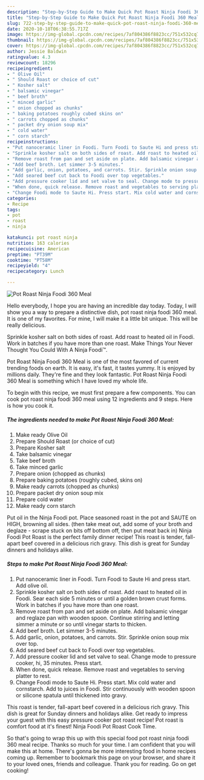 ```yaml
---
description: "Step-by-Step Guide to Make Quick Pot Roast Ninja Foodi 360 Meal"
title: "Step-by-Step Guide to Make Quick Pot Roast Ninja Foodi 360 Meal"
slug: 722-step-by-step-guide-to-make-quick-pot-roast-ninja-foodi-360-meal
date: 2020-10-18T06:38:55.717Z
image: https://img-global.cpcdn.com/recipes/7af804386f8823cc/751x532cq70/pot-roast-ninja-foodi-360-meal-recipe-main-photo.jpg
thumbnail: https://img-global.cpcdn.com/recipes/7af804386f8823cc/751x532cq70/pot-roast-ninja-foodi-360-meal-recipe-main-photo.jpg
cover: https://img-global.cpcdn.com/recipes/7af804386f8823cc/751x532cq70/pot-roast-ninja-foodi-360-meal-recipe-main-photo.jpg
author: Jessie Baldwin
ratingvalue: 4.3
reviewcount: 18296
recipeingredient:
- " Olive Oil"
- " Should Roast or choice of cut"
- " Kosher salt"
- " balsamic vinegar"
- " beef broth"
- " minced garlic"
- " onion chopped as chunks"
- " baking potatoes roughly cubed skins on"
- " carrots chopped as chunks"
- " packet dry onion soup mix"
- " cold water"
- " corn starch"
recipeinstructions:
- "Put nanoceramic liner in Foodi. Turn Foodi to Saute Hi and press start. Add olive oil."
- "Sprinkle kosher salt on both sides of roast. Add roast to heated oil in Foodi. Sear each side 5 minutes or until a golden brown crust forms. Work in batches if you have more than one roast."
- "Remove roast from pan and set aside on plate. Add balsamic vinegar and reglaze pan with wooden spoon. Continue stirring and letting simmer a minute or so until vinegar starts to thicken."
- "Add beef broth. Let simmer 3-5 minutes."
- "Add garlic, onion, potatoes, and carrots. Stir. Sprinkle onion soup mix over top."
- "Add seared beef cut back to Foodi over top vegetables."
- "Add pressure cooker lid and set valve to seal. Change mode to pressure cooker, hi, 35 minutes. Press start."
- "When done, quick release. Remove roast and vegetables to serving platter to rest."
- "Change Foodi mode to Saute Hi. Press start. Mix cold water and cornstarch. Add to juices in Foodi. Stir continuously with wooden spoon or silicone spatula until thickened into gravy."
categories:
- Recipe
tags:
- pot
- roast
- ninja

katakunci: pot roast ninja 
nutrition: 163 calories
recipecuisine: American
preptime: "PT39M"
cooktime: "PT58M"
recipeyield: "4"
recipecategory: Lunch

---
```



![Pot Roast Ninja Foodi 360 Meal](https://img-global.cpcdn.com/recipes/7af804386f8823cc/751x532cq70/pot-roast-ninja-foodi-360-meal-recipe-main-photo.jpg)

Hello everybody, I hope you are having an incredible day today. Today, I will show you a way to prepare a distinctive dish, pot roast ninja foodi 360 meal. It is one of my favorites. For mine, I will make it a little bit unique. This will be really delicious.

Sprinkle kosher salt on both sides of roast. Add roast to heated oil in Foodi. Work in batches if you have more than one roast. Make Things Your Never Thought You Could With A Ninja Foodi™.

Pot Roast Ninja Foodi 360 Meal is one of the most favored of current trending foods on earth. It is easy, it's fast, it tastes yummy. It is enjoyed by millions daily. They're fine and they look fantastic. Pot Roast Ninja Foodi 360 Meal is something which I have loved my whole life.


To begin with this recipe, we must first prepare a few components. You can cook pot roast ninja foodi 360 meal using 12 ingredients and 9 steps. Here is how you cook it.

<!--inarticleads1-->

##### The ingredients needed to make Pot Roast Ninja Foodi 360 Meal:

1. Make ready  Olive Oil
1. Prepare  Should Roast (or choice of cut)
1. Prepare  Kosher salt
1. Take  balsamic vinegar
1. Take  beef broth
1. Take  minced garlic
1. Prepare  onion (chopped as chunks)
1. Prepare  baking potatoes (roughly cubed, skins on)
1. Make ready  carrots (chopped as chunks)
1. Prepare  packet dry onion soup mix
1. Prepare  cold water
1. Make ready  corn starch


Put oil in the Ninja Foodi pot. Place seasoned roast in the pot and SAUTE on HIGH, browning all sides. (then take meat out, add some of your broth and deglaze - scrape stuck on bits off bottom off, then put meat back in) Ninja Foodi Pot Roast is the perfect family dinner recipe! This roast is tender, fall-apart beef covered in a delicious rich gravy. This dish is great for Sunday dinners and holidays alike. 

<!--inarticleads2-->

##### Steps to make Pot Roast Ninja Foodi 360 Meal:

1. Put nanoceramic liner in Foodi. Turn Foodi to Saute Hi and press start. Add olive oil.
1. Sprinkle kosher salt on both sides of roast. Add roast to heated oil in Foodi. Sear each side 5 minutes or until a golden brown crust forms. Work in batches if you have more than one roast.
1. Remove roast from pan and set aside on plate. Add balsamic vinegar and reglaze pan with wooden spoon. Continue stirring and letting simmer a minute or so until vinegar starts to thicken.
1. Add beef broth. Let simmer 3-5 minutes.
1. Add garlic, onion, potatoes, and carrots. Stir. Sprinkle onion soup mix over top.
1. Add seared beef cut back to Foodi over top vegetables.
1. Add pressure cooker lid and set valve to seal. Change mode to pressure cooker, hi, 35 minutes. Press start.
1. When done, quick release. Remove roast and vegetables to serving platter to rest.
1. Change Foodi mode to Saute Hi. Press start. Mix cold water and cornstarch. Add to juices in Foodi. Stir continuously with wooden spoon or silicone spatula until thickened into gravy.


This roast is tender, fall-apart beef covered in a delicious rich gravy. This dish is great for Sunday dinners and holidays alike. Get ready to impress your guest with this easy pressure cooker pot roast recipe! Pot roast is comfort food at it&#39;s finest! Ninja Foodi Pot Roast Cook Time. 

So that's going to wrap this up with this special food pot roast ninja foodi 360 meal recipe. Thanks so much for your time. I am confident that you will make this at home. There's gonna be more interesting food in home recipes coming up. Remember to bookmark this page on your browser, and share it to your loved ones, friends and colleague. Thank you for reading. Go on get cooking!
